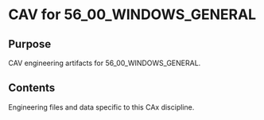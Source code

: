 # CAV for 56_00_WINDOWS_GENERAL

## Purpose
CAV engineering artifacts for 56_00_WINDOWS_GENERAL.

## Contents
Engineering files and data specific to this CAx discipline.
